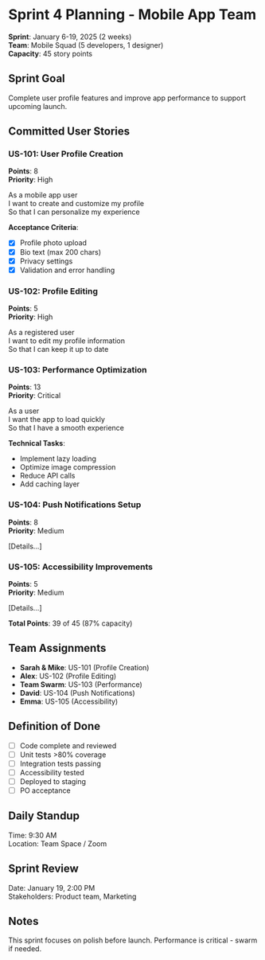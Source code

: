 # Sprint 4 Planning - Mobile App Team

**Sprint**: January 6-19, 2025 (2 weeks)\
**Team**: Mobile Squad (5 developers, 1 designer)\
**Capacity**: 45 story points

## Sprint Goal

Complete user profile features and improve app performance to support upcoming
launch.

## Committed User Stories

### US-101: User Profile Creation

**Points**: 8\
**Priority**: High

As a mobile app user\
I want to create and customize my profile\
So that I can personalize my experience

**Acceptance Criteria**:

- [x] Profile photo upload
- [x] Bio text (max 200 chars)
- [x] Privacy settings
- [x] Validation and error handling

### US-102: Profile Editing

**Points**: 5\
**Priority**: High

As a registered user\
I want to edit my profile information\
So that I can keep it up to date

### US-103: Performance Optimization

**Points**: 13\
**Priority**: Critical

As a user\
I want the app to load quickly\
So that I have a smooth experience

**Technical Tasks**:

- Implement lazy loading
- Optimize image compression
- Reduce API calls
- Add caching layer

### US-104: Push Notifications Setup

**Points**: 8\
**Priority**: Medium

[Details...]

### US-105: Accessibility Improvements

**Points**: 5\
**Priority**: Medium

[Details...]

**Total Points**: 39 of 45 (87% capacity)

## Team Assignments

- **Sarah & Mike**: US-101 (Profile Creation)
- **Alex**: US-102 (Profile Editing)
- **Team Swarm**: US-103 (Performance)
- **David**: US-104 (Push Notifications)
- **Emma**: US-105 (Accessibility)

## Definition of Done

- [ ] Code complete and reviewed
- [ ] Unit tests >80% coverage
- [ ] Integration tests passing
- [ ] Accessibility tested
- [ ] Deployed to staging
- [ ] PO acceptance

## Daily Standup

Time: 9:30 AM\
Location: Team Space / Zoom

## Sprint Review

Date: January 19, 2:00 PM\
Stakeholders: Product team, Marketing

## Notes

This sprint focuses on polish before launch. Performance is critical - swarm if
needed.
